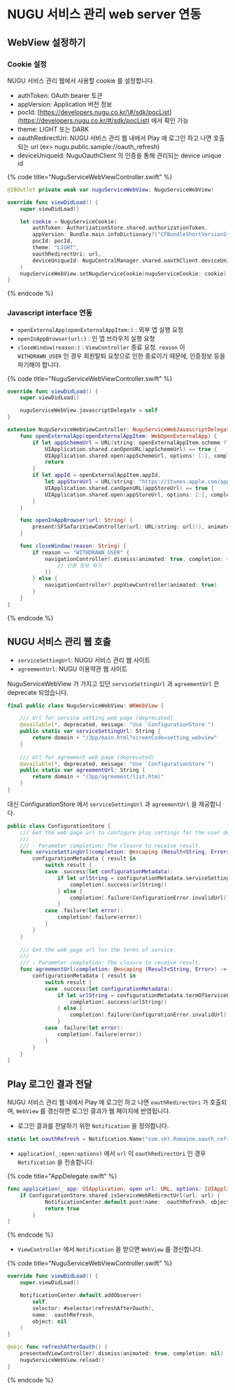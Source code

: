 # NUGU 서비스 관리 web server 연동

## WebView 설정하기

### Cookie 설정

NUGU 서비스 관리 웹에서 사용할 cookie 를 설정합니다.

* authToken: OAuth bearer 토큰
* appVersion: Application 버전 정보
* pocId: [https://developers.nugu.co.kr/\#/sdk/pocList](https://developers.nugu.co.kr/#/sdk/pocList) 에서 확인 가능
* theme: LIGHT 또는 DARK
* oauthRedirectUri: NUGU 서비스 관리 웹 내에서 Play 에 로그인 하고 나면 호출되는 url \(ex&gt; nugu.public.sample://oauth\_refresh\)
* deviceUniqueId: NuguOauthClient 의 인증을 통해 관리되는 device unique id

{% code title="NuguServiceWebViewController.swift" %}
```swift
@IBOutlet private weak var nuguServiceWebView: NuguServiceWebView!

override func viewDidLoad() {
    super.viewDidLoad()

    let cookie = NuguServiceCookie(
        authToken: AuthorizationStore.shared.authorizationToken,
        appVersion: Bundle.main.infoDictionary?["CFBundleShortVersionString"] as? String ?? "",
        pocId: pocId,
        theme: "LIGHT",
        oauthRedirectUri: url,
        deviceUniqueId: NuguCentralManager.shared.oauthClient.deviceUniqueId
    )
    nuguServiceWebView.setNuguServiceCookie(nuguServiceCookie: cookie)
}
```
{% endcode %}

### Javascript interface 연동

* `openExternalApp(openExternalAppItem:)` : 외부 앱 실행 요청
* `openInAppBrowser(url:)` : 인 앱 브라우저 실행 요청
* `closeWindow(reason:)` : `ViewController` 종료 요청. `reason` 이 `WITHDRAWN_USER` 인 경우 회원탈퇴 요청으로 인한 종료이기 때문에, 인증정보 등을 파기해야 합니다.

{% code title="NuguServiceWebViewController.swift" %}
```swift
override func viewDidLoad() {
    super.viewDidLoad()

    nuguServiceWebView.javascriptDelegate = self
}

extension NuguServiceWebViewController: NuguServiceWebJavascriptDelegate {
    func openExternalApp(openExternalAppItem: WebOpenExternalApp) {
        if let appSchemeUrl = URL(string: openExternalAppItem.scheme ?? ""),
            UIApplication.shared.canOpenURL(appSchemeUrl) == true {
            UIApplication.shared.open(appSchemeUrl, options: [:], completionHandler: nil)
            return
        }
        if let appId = openExternalAppItem.appId,
            let appStoreUrl = URL(string: "https://itunes.apple.com/app/" + appId + "?mt=8"),
            UIApplication.shared.canOpenURL(appStoreUrl) == true {
            UIApplication.shared.open(appStoreUrl, options: [:], completionHandler: nil)
        }
    }

    func openInAppBrowser(url: String) {
        present(SFSafariViewController(url: URL(string: url)!), animated: true, completion: nil)
    }

    func closeWindow(reason: String) {
        if reason == "WITHDRAWN_USER" {
            navigationController?.dismiss(animated: true, completion: {
                // 인증 정보 파기
            })
        } else {
            navigationController?.popViewController(animated: true)
        }
    }
}
```
{% endcode %}

## NUGU 서비스 관리 웹 호출

* `serviceSettingUrl`: NUGU 서비스 관리 웹 사이트
* `agreementUrl`: NUGU 이용약관 웹 사이트

NuguServiceWebView 가 가지고 있던 `serviceSettingUrl` 과 `agreementUrl` 은 deprecate 되었습니다.

```swift
final public class NuguServiceWebView: WKWebView {

    /// Url for service setting web page (deprecated)
    @available(*, deprecated, message: "Use `ConfigurationStore`")
    public static var serviceSettingUrl: String {
        return domain + "/3pp/main.html?screenCode=setting_webview"
    }
    
    /// Url for agreement web page (deprecated)
    @available(*, deprecated, message: "Use `ConfigurationStore`")
    public static var agreementUrl: String {
        return domain + "/3pp/agreement/list.html"
    }
}
```

대신 ConfigurationStore 에서 `serviceSettingUrl` 과 `agreementUrl` 을 제공합니다.

```swift
public class ConfigurationStore {
    /// Get the web page url to configure play settings for the user device.
    ///
    /// - Parameter completion: The closure to receive result.
    func serviceSettingUrl(completion: @escaping (Result<String, Error>) -> Void) {
        configurationMetadata { result in
            switch result {
            case .success(let configurationMetadata):
                if let urlString = configurationMetadata.serviceSetting {
                    completion(.success(urlString))
                } else {
                    completion(.failure(ConfigurationError.invalidUrl))
                }
            case .failure(let error):
                completion(.failure(error))
            }
        }
    }
    
    /// Get the web page url for the terms of service.
    ///
    /// - Parameter completion: The closure to receive result.
    func agreementUrl(completion: @escaping (Result<String, Error>) -> Void) {
        configurationMetadata { result in
            switch result {
            case .success(let configurationMetadata):
                if let urlString = configurationMetadata.termOfServiceUri {
                    completion(.success(urlString))
                } else {
                    completion(.failure(ConfigurationError.invalidUrl))
                }
            case .failure(let error):
                completion(.failure(error))
            }
        }
    }
}
```

## Play 로그인 결과 전달

NUGU 서비스 관리 웹 내에서 Play 에 로그인 하고 나면 `oauthRedirectUri` 가 호출되며, `WebView` 를 갱신하면 로그인 결과가 웹 페이지에 반영됩니다.

* 로그인 결과를 전달하기 위한 `Notification` 을 정의합니다.

```swift
static let oauthRefresh = Notification.Name("com.skt.Romaine.oauth_refresh")
```

* `application(_:open:options)` 에서 `url` 이 `oauthRedirectUri` 인 경우 `Notification` 을 전송합니다. 

{% code title="AppDelegate.swift" %}
```swift
func application(_ app: UIApplication, open url: URL, options: [UIApplication.OpenURLOptionsKey: Any] = [:]) -> Bool {
    if ConfigurationStore.shared.isServiceWebRedirectUrl(url: url) {
            NotificationCenter.default.post(name: .oauthRefresh, object: nil, userInfo: nil)
            return true
        }
}
```
{% endcode %}

* `ViewController` 에서 `Notification` 을 받으면 `WebView` 를 갱신합니다.

{% code title="NuguServiceWebViewController.swift" %}
```swift
override func viewDidLoad() {
    super.viewDidLoad()

    NotificationCenter.default.addObserver(
        self,
        selector: #selector(refreshAfterOauth),
        name: .oauthRefresh,
        object: nil
    )
}

@objc func refreshAfterOauth() {
    presentedViewController?.dismiss(animated: true, completion: nil)
    nuguServiceWebView.reload()
}
```
{% endcode %}

